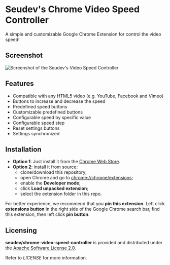 # Seudev's Chrome Video Speed Controller

A simple and customizable Google Chrome Extension for control the video speed!

## Screenshot

![Screenshot of the Seudev's Video Speed Controller](https://user-images.githubusercontent.com/8549602/98446095-1881ba80-20fa-11eb-8f81-82e24f892d6b.png)

## Features

* Compatible with any HTML5 video (e.g. YouTube, Facebook and Vimeo)
* Buttons to increase and decrease the speed
* Predefined speed buttons
* Customizable predefined buttons
* Configurable speed by specific value
* Configurable speed step
* Reset settings buttons
* Settings synchronized

## Installation

* **Option 1**: Just install it from the [Chrome Web Store](https://chrome.google.com/webstore/detail/).
* **Option 2**: install it from source:
    * clone/download this repository;
    * open Chrome and go to [chrome://chrome/extensions](chrome://chrome/extensions/);
    * enable the **Developer mode**;
    * click **Load unpacked extension**;
    * select the extension folder in this repo.

For better experience, we recommend that you **pin this extension**. Left click **extensions button** in the right side of the Google Chrome search bar, find this extension, then left click **pin button**.

## Licensing

**seudev/chrome-video-speed-controller** is provided and distributed under the [Apache Software License 2.0](http://www.apache.org/licenses/LICENSE-2.0).

Refer to *LICENSE* for more information.
